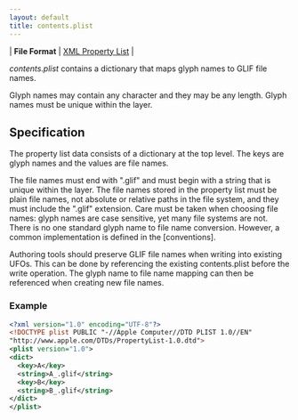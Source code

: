 ```yaml
---
layout: default
title: contents.plist
---
```


| **File Format** | [XML Property List](http://www.apple.com/DTDs/PropertyList-1.0.dtd) |

*contents.plist* contains a dictionary that maps glyph names to GLIF file names.

Glyph names may contain any character and they may be any length. Glyph names must be unique within the layer.

## Specification

The property list data consists of a dictionary at the top level. The keys are glyph names and the values are file names.

The file names must end with ".glif" and must begin with a string that is unique within the layer. The file names stored in the property list must be plain file names, not absolute or relative paths in the file system, and they must include the ".glif" extension. Care must be taken when choosing file names: glyph names are case sensitive, yet many file systems are not. There is no one standard glyph name to file name conversion. However, a common implementation is defined in the [conventions].

Authoring tools should preserve GLIF file names when writing into existing UFOs. This can be done by referencing the existing contents.plist before the write operation. The glyph name to file name mapping can then be referenced when creating new file names.

### Example

```xml
<?xml version="1.0" encoding="UTF-8"?>
<!DOCTYPE plist PUBLIC "-//Apple Computer//DTD PLIST 1.0//EN"
"http://www.apple.com/DTDs/PropertyList-1.0.dtd">
<plist version="1.0">
<dict>
  <key>A</key>
  <string>A_.glif</string>
  <key>B</key>
  <string>B_.glif</string>
</dict>
</plist>
```